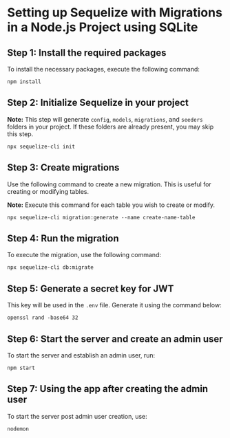# Setting up Sequelize with Migrations in a Node.js Project using SQLite

## Step 1: Install the required packages
To install the necessary packages, execute the following command:

    npm install

## Step 2: Initialize Sequelize in your project
**Note:** This step will generate `config`, `models`, `migrations`, and `seeders` folders in your project. If these folders are already present, you may skip this step.

    npx sequelize-cli init

## Step 3: Create migrations
Use the following command to create a new migration. This is useful for creating or modifying tables.

**Note:** Execute this command for each table you wish to create or modify.

    npx sequelize-cli migration:generate --name create-name-table

## Step 4: Run the migration
To execute the migration, use the following command:

    npx sequelize-cli db:migrate

## Step 5: Generate a secret key for JWT
This key will be used in the `.env` file. Generate it using the command below:

    openssl rand -base64 32

## Step 6: Start the server and create an admin user
To start the server and establish an admin user, run:

    npm start

## Step 7: Using the app after creating the admin user
To start the server post admin user creation, use:

    nodemon